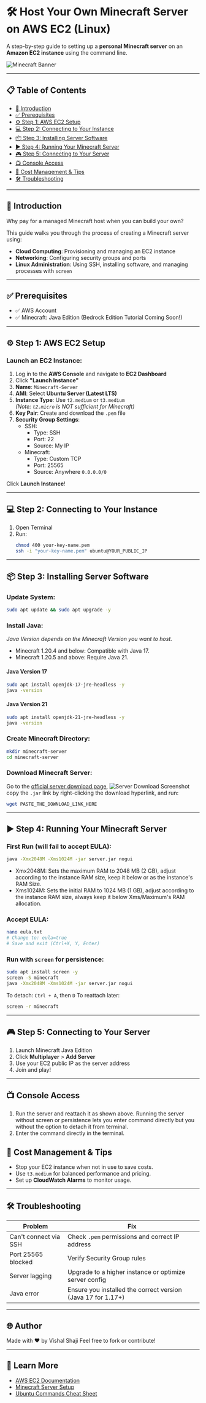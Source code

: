 # 🛠️ Host Your Own Minecraft Server on AWS EC2 (Linux)

A step-by-step guide to setting up a **personal Minecraft server** on an **Amazon EC2 instance** using the command line.

![Minecraft Banner](Assets/Minecraft-Bedrock-Java-Edition.webp)

---

## 📋 Table of Contents
- [🚀 Introduction](#-introduction)
- [✅ Prerequisites](#-prerequisites)
- [⚙️ Step 1: AWS EC2 Setup](#️-step-1-aws-ec2-setup)
- [💻 Step 2: Connecting to Your Instance](#-step-2-connecting-to-your-instance)
- [📦 Step 3: Installing Server Software](#-step-3-installing-server-software)
- [▶️ Step 4: Running Your Minecraft Server](#️-step-4-running-your-minecraft-server)
- [🎮 Step 5: Connecting to Your Server](#-step-5-connecting-to-your-server)
- [📺 Console Access](#-console-access)
- [💸 Cost Management & Tips](#-cost-management--tips)
- [🛠️ Troubleshooting](#️-troubleshooting)

---

## 🚀 Introduction

Why pay for a managed Minecraft host when you can build your own?

This guide walks you through the process of creating a Minecraft server using:
- **Cloud Computing**: Provisioning and managing an EC2 instance
- **Networking**: Configuring security groups and ports
- **Linux Administration**: Using SSH, installing software, and managing processes with `screen`

---

## ✅ Prerequisites

- ✅ AWS Account
- ✅ Minecraft: Java Edition (Bedrock Edition Tutorial Coming Soon!)

---

## ⚙️ Step 1: AWS EC2 Setup

### Launch an EC2 Instance:

1. Log in to the **AWS Console** and navigate to **EC2 Dashboard**
2. Click **"Launch Instance"**
3. **Name**: `Minecraft-Server`
4. **AMI**: Select **Ubuntu Server (Latest LTS)**
5. **Instance Type**: Use `t2.medium` or `t3.medium`  
   *(Note: `t2.micro` is NOT sufficient for Minecraft)*
6. **Key Pair**: Create and download the `.pem` file
7. **Security Group Settings**:
   - SSH:  
     - Type: SSH  
     - Port: 22  
     - Source: My IP
   - Minecraft:
     - Type: Custom TCP  
     - Port: 25565  
     - Source: Anywhere `0.0.0.0/0`

Click **Launch Instance**!

---

## 💻 Step 2: Connecting to Your Instance

1. Open Terminal
2. Run:
   ```bash
   chmod 400 your-key-name.pem
   ssh -i "your-key-name.pem" ubuntu@YOUR_PUBLIC_IP


---

## 📦 Step 3: Installing Server Software

### Update System:

```bash
sudo apt update && sudo apt upgrade -y
```

### Install Java:

*Java Version depends on the Minecraft Version you want to host.*
- Minecraft 1.20.4 and below: Compatible with Java 17.
- Minecraft 1.20.5 and above: Require Java 21.

#### Java Version 17

```bash
sudo apt install openjdk-17-jre-headless -y
java -version
```

#### Java Version 21

```bash
sudo apt install openjdk-21-jre-headless -y
java -version
```

### Create Minecraft Directory:

```bash
mkdir minecraft-server
cd minecraft-server
```

### Download Minecraft Server:

Go to the [official server download page](https://www.minecraft.net/en-us/download/server), ![Server Download Screenshot](Assets/JarDownload.png) copy the `.jar` link by right-clicking the download hyperlink, and run:

```bash
wget PASTE_THE_DOWNLOAD_LINK_HERE
```

---

## ▶️ Step 4: Running Your Minecraft Server

### First Run (will fail to accept EULA):

```bash
java -Xmx2048M -Xms1024M -jar server.jar nogui
```
- Xmx2048M: Sets the maximum RAM to 2048 MB (2 GB), adjust according to the instance RAM size, keep it below or as the instance's RAM Size.
- Xms1024M: Sets the initial RAM to 1024 MB (1 GB), adjust according to the instance RAM size, always keep it below Xms/Maximum's RAM allocation.

### Accept EULA:

```bash
nano eula.txt
# Change to: eula=true
# Save and exit (Ctrl+X, Y, Enter)
```

### Run with `screen` for persistence:

```bash
sudo apt install screen -y
screen -S minecraft
java -Xmx2048M -Xms1024M -jar server.jar nogui
```

To detach: `Ctrl + A`, then `D`
To reattach later:

```bash
screen -r minecraft
```

---

## 🎮 Step 5: Connecting to Your Server

1. Launch Minecraft Java Edition
2. Click **Multiplayer** > **Add Server**
3. Use your EC2 public IP as the server address
4. Join and play!

---

## 📺 Console Access

1. Run the server and reattach it as shown above. Running the server without screen or persistence lets you enter command directly but you without the option to detach it from terminal.
2. Enter the command directly in the terminal. 

## 💸 Cost Management & Tips

* Stop your EC2 instance when not in use to save costs.
* Use `t3.medium` for balanced performance and pricing.
* Set up **CloudWatch Alarms** to monitor usage.

---

## 🛠️ Troubleshooting

| Problem               | Fix                                                          |
| --------------------- | ------------------------------------------------------------ |
| Can't connect via SSH | Check `.pem` permissions and correct IP address              |
| Port 25565 blocked    | Verify Security Group rules                                  |
| Server lagging        | Upgrade to a higher instance or optimize server config       |
| Java error            | Ensure you installed the correct version (Java 17 for 1.17+) |

---

## 🌐 Author

Made with ❤️ by Vishal Shaji
Feel free to fork or contribute!

---


## 🧠 Learn More

* [AWS EC2 Documentation](https://docs.aws.amazon.com/ec2/)
* [Minecraft Server Setup](https://minecraft.net/download/server)
* [Ubuntu Commands Cheat Sheet](https://ubuntu.com/tutorials/command-line-for-beginners)

```
